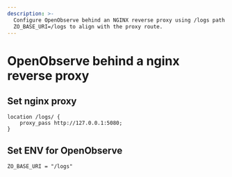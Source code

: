 ```yaml
---
description: >-
  Configure OpenObserve behind an NGINX reverse proxy using /logs path and set
  ZO_BASE_URI=/logs to align with the proxy route.
---
```

# OpenObserve behind a nginx reverse proxy

## Set nginx proxy

```
location /logs/ {
    proxy_pass http://127.0.0.1:5080;
}
```

## Set ENV for OpenObserve

```
ZO_BASE_URI = "/logs"
```
